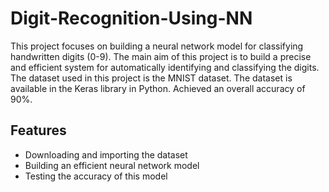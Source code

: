 # Digit-Recognition-Using-NN
This project focuses on building a neural network model for classifying handwritten digits (0-9). The main aim of this project is to build a precise and efficient system for automatically identifying and classifying the digits.<br/> The dataset used in this project is the MNIST dataset. The dataset is available in the Keras library in Python. Achieved an overall accuracy of 90%.

## Features
- Downloading and importing the dataset
- Building an efficient neural network model
- Testing the accuracy of this model
